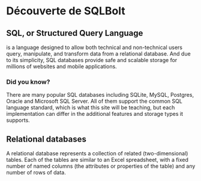 # Découverte de SQLBolt

## SQL, or Structured Query Language
is a language designed to allow both technical and non-technical users query, manipulate, and transform data from a relational database. 
And due to its simplicity, SQL databases provide safe and scalable storage for millions of websites and mobile applications.


### Did you know?
There are many popular SQL databases including SQLite, MySQL, Postgres, Oracle and Microsoft SQL Server. All of them support the common SQL language standard, which is what this site will be teaching, but each implementation can differ in the additional features and storage types it supports.

## Relational databases
 A relational database represents a collection of related (two-dimensional) tables. Each of the tables are similar to an Excel spreadsheet, with a fixed number of named columns (the attributes or properties of the table) and any number of rows of data.
